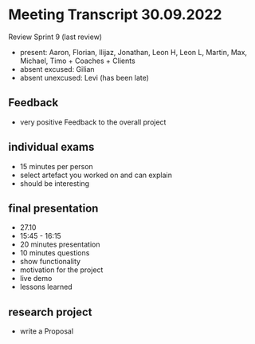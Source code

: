 # Meeting Transcript 30.09.2022

Review Sprint 9 (last review)

- present: Aaron, Florian, Ilijaz, Jonathan, Leon H, Leon L, Martin, Max, Michael, Timo + Coaches + Clients
- absent excused: Gilian
- absent unexcused: Levi (has been late)

## Feedback

- very positive Feedback to the overall project

## individual exams

- 15 minutes per person
- select artefact you worked on and can explain
- should be interesting

## final presentation

- 27.10
- 15:45 - 16:15
- 20 minutes presentation
- 10 minutes questions
- show functionality
- motivation for the project
- live demo
- lessons learned

## research project

- write a Proposal
